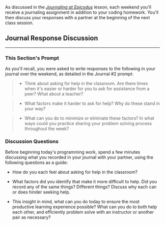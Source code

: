 As discussed in the _[Journaling at Epicodus](https://full-time.learnhowtoprogram.com/introduction-to-programming/git-html-and-css/homework-journaling-at-epicodus)_ lesson, each weekend you'll receive a journaling assignment in addition to your coding homework. You'll then discuss your responses with a partner at the beginning of the next class session.

## Journal Response Discussion
---

### This Section's Prompt

As you'll recall, you were asked to write responses to the following in your journal over the weekend, as detailed in the Journal #2 prompt:

> * Think about asking for help in the classroom. Are there times when it's easier or harder for you to ask for assistance from a peer? What about a teacher?


> * What factors make it harder to ask for help? Why do these stand in your way?


> * What can you do to minimize or eliminate these factors? In what ways could you practice sharing your problem solving process throughout the week?

### Discussion Questions

Before beginning today's programming work, spend a few minutes discussing what you recorded in your journal with your partner, using the following questions as a guide:

* How do you each feel about asking for help in the classroom?

* What factors did you identify that make it more difficult to help. Did you record any of the same things? Different things? Discuss why each can or does hinder seeking help.

* This insight in mind, what can you do today to ensure the most productive learning experience possible? What can you do to both help each other, and efficiently problem solve with an instructor or another pair as necessary?
